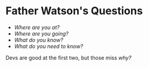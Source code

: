 # Father Watson's Questions

- _Where are you at?_
- _Where are you going?_
- _What do you know?_
- _What do you need to know?_

Devs are good at the first two, but those miss _why?_